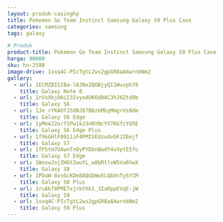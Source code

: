 ```yaml
---
layout: produk-casinghp
title: Pokemon Go Team Instinct Samsung Galaxy S9 Plus Case
categories: samsung
tags: galaxy

# Produk
product-title: Pokemon Go Team Instinct Samsung Galaxy S9 Plus Case
harga: 90000
sku: hn-2598
image-drive: 1xxq4C-PIcTgtL2ws2gpGR8aAXwrnbNm2
gallery:
  - url: 1ECMZBISIBa-lAJNx2QOBjyQI1Wuvph78
    title: Galaxy Note 8
  - url: 1rVxXbjO0iI3IvyxAOK6d0AC3hJ6Ztd0b
    title: Galaxy S6
  - url: 1Je_rYKAOfJSdNJ07B8zkMbyMmgrVsNdm
    title: Galaxy S6 Edge
  - url: 1yMe4J2orfSPw1kJ3nNYNcYV7KGfcYQ5E
    title: Galaxy S6 Edge Plus
  - url: 1f9kGHlF0911iF4PMISEUzudvbFJZ6ejf
    title: Galaxy S7
  - url: 1fPStm7UAwnTnOyPYDbnBwdY4vVptESfu
    title: Galaxy S7 Edge
  - url: 1WoxwJojZHGt2wuYL_w8bRtlvW5Va6hwX
    title: Galaxy S8
  - url: 1PDuW-8vsGcKDe8AQGbWw5LQbXnTySYCM
    title: Galaxy S8 Plus
  - url: 1ruAkf8PME7xjrbthk1_3IaRppEVqE-jW
    title: Galaxy S9
  - url: 1xxq4C-PIcTgtL2ws2gpGR8aAXwrnbNm2
    title: Galaxy S9 Plus
---
```

